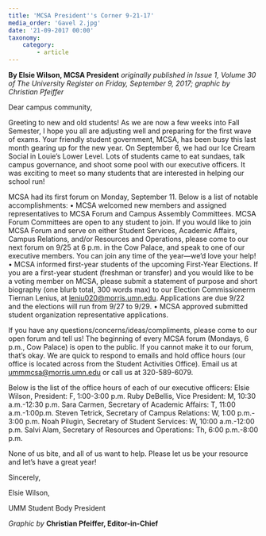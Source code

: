 ```yaml
---
title: 'MCSA President''s Corner 9-21-17'
media_order: 'Gavel 2.jpg'
date: '21-09-2017 00:00'
taxonomy:
    category:
        - article
---
```


**By Elsie Wilson, MCSA President** _originally published in Issue 1, Volume 30 of The University Register on Friday, September 9, 2017; graphic by Christian Pfeiffer_

Dear campus community,

Greeting to new and old students! As we are now a few weeks into Fall Semester, I hope you all are adjusting well and preparing for the first wave of exams. Your friendly student government, MCSA, has been busy this last month gearing up for the new year. On September 6, we had our Ice Cream Social in Louie’s Lower Level. Lots of students came to eat sundaes, talk campus governance, and shoot some pool with our executive officers. It was exciting to meet so many students that are interested in helping our school run!

MCSA had its first forum on Monday, September 11. Below is a list of notable accomplishments:
•	MCSA welcomed new members and assigned representatives to MCSA Forum and Campus Assembly Committees.  MCSA Forum Committees are open to any student to join. If you would like to join MCSA Forum and serve on either Student Services, Academic Affairs, Campus Relations, and/or Resources and Operations, please come to our next forum on 9/25 at 6 p.m. in the Cow Palace, and speak to one of our executive members. You can join any time of the year—we’d love your help!
•	MCSA informed first-year students of the upcoming First-Year Elections. If you are a first-year student (freshman or transfer) and you would like to be a voting member on MCSA, please submit a statement of purpose and short biography (one blurb total, 300 words max) to our Election Commissionerm Tiernan Lenius, at leniu020@morris.umn.edu. Applications are due 9/22 and the elections will run from 9/27 to 9/29.
•	MCSA approved submitted student organization representative applications. 

If you have any questions/concerns/ideas/compliments, please come to our open forum and tell us! The beginning of every MCSA forum (Mondays, 6 p.m., Cow Palace) is open to the public. If you cannot make it to our forum, that’s okay. We are quick to respond to emails and hold office hours (our office is located across from the Student Activities Office). Email us at ummmcsa@morris.umn.edu or call us at 320-589-6079. 

Below is the list of the office hours of each of our executive officers:
Elsie Wilson, President: F, 1:00-3:00 p.m.
Ruby DeBellis, Vice President: M, 10:30 a.m.-12:30 p.m.
Sara Carmen, Secretary of Academic Affairs: T, 11:00 a.m.-1:00p.m.
Steven Tetrick, Secretary of Campus Relations: W, 1:00 p.m.- 3:00 p.m.
Noah Pilugin, Secretary of Student Services: W, 10:00 a.m.-12:00 p.m.
Salvi Alam, Secretary of Resources and Operations: Th, 6:00 p.m.-8:00 p.m.

None of us bite, and all of us want to help. Please let us be your resource and let’s have a great year!

Sincerely,

Elsie Wilson,

UMM Student Body President

_Graphic by_ **Christian Pfeiffer, Editor-in-Chief**